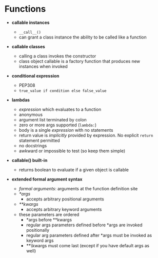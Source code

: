 Functions
=========

- **callable instances**
  - `__call__()`
  - can grant a class instance the ability to be called like a function

- **callable classes**
  - calling a class invokes the constructor
  - class object callable is a factory function that produces new instances when invoked

- **conditional expression**
  - PEP308
  - `true_value if condition else false_value`

- **lambdas**
  - _expression_ which evaluates to a function
  - anonymous
  - argument list terminated by colon
  - zero or more args supported (`lambda:`)
  - body is a single _expression_ with no statements
  - return value is _implicitly_ provided by expression. No explicit `return` statement permitted
  - no docstrings
  - awkward or impossible to test (so keep them simple)

- **callable() built-in**
  - returns boolean to evaluate if a given object is callable

- **extended formal argument syntax**
  - _formal arguments_: arguments at the function definition site
  - _\*args_
    - accepts arbitrary positional arguments
  - _\*\*kwargs_
    - accepts arbitrary keyword arguments
  - these parameters are ordered
    - \*args before \*\*kwargs
    - regular args parameters defined before \*args are invoked positionally
    - regular arg parameters defined after \*args must be invoked as keyword args
    - \*\*\kwargs must come last (except if you have default args as well)
